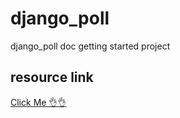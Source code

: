 # django_poll
django_poll doc getting started project

## resource link
<a href="https://docs.djangoproject.com/en/4.0/intro/">Click Me 👌👌</a>